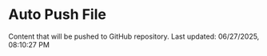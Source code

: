 # Auto Push File

Content that will be pushed to GitHub repository.
Last updated: 06/27/2025, 08:10:27 PM
